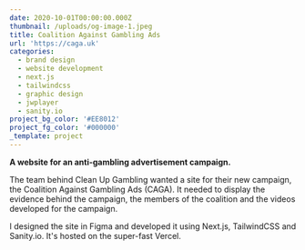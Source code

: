 ```yaml
---
date: 2020-10-01T00:00:00.000Z
thumbnail: /uploads/og-image-1.jpeg
title: Coalition Against Gambling Ads
url: 'https://caga.uk'
categories:
  - brand design
  - website development
  - next.js
  - tailwindcss
  - graphic design
  - jwplayer
  - sanity.io
project_bg_color: '#EE8012'
project_fg_color: '#000000'
_template: project
---
```



**A website for an anti-gambling advertisement campaign.**

The team behind Clean Up Gambling wanted a site for their new campaign, the Coalition Against Gambling Ads (CAGA). It needed to display the evidence behind the campaign, the members of the coalition and the videos developed for the campaign.

I designed the site in Figma and developed it using Next.js, TailwindCSS and Sanity.io. It's hosted on the super-fast Vercel.
